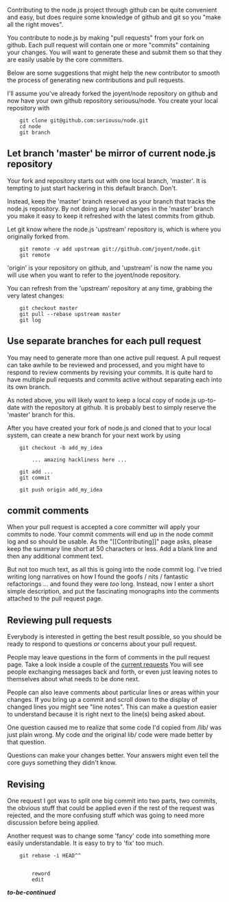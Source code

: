 
Contributing to the node.js project through github can be quite convenient
and easy, but does require some knowledge of github and git so you
"make all the right moves".

You contribute to node.js by making "pull requests" from your fork on github.
Each pull request will contain one or more "commits" containing your changes.
You will want to generate these and submit them so that they are easily
usable by the core committers.

Below are some suggestions that might help the new contributor to
smooth the process of generating new contributions and pull requests.


I'll assume you've already forked the joyent/node repository on github
and now have your own github repository seriousu/node.  You create your
local repository with

```
    git clone git@github.com:seriousu/node.git
    cd node
    git branch
```

## Let branch 'master' be mirror of current node.js repository

Your fork and repository starts out with one local branch, 'master'.
It is tempting to just start hackering in this default branch.  Don't.

Instead, keep the 'master' branch reserved as your branch that tracks the
node.js repository.  By not doing any local changes in the 'master' branch
you make it easy to keep it refreshed with the latest commits from github.

Let git know where the node.js 'upstream' repository is, which is
where you originally forked from.

```
    git remote -v add upstream git://github.com/joyent/node.git
    git remote
```

'origin' is your repository on github, and 'upstream' is now the name
you will use when you want to refer to the joyent/node repository.

You can refresh from the 'upstream' repository at any time, grabbing the
very latest changes:

```
    git checkout master
    git pull --rebase upstream master
    git log
```

## Use separate branches for each pull request

You may need to generate more than one active pull request.  A pull request
can take awhile to be reviewed and processed, and you might have to respond
to review comments by revising your commits.  It is quite hard to have
multiple pull requests and commits active without separating each into its
own branch.

As noted above, you will likely want to keep a local copy of node.js
up-to-date with the repository at github.  It is probably best to simply
reserve the 'master' branch for this.

After you have created your fork of node.js and cloned that to your local
system, can create a new branch for your next work by using

```
    git checkout -b add_my_idea

        ... amazing hackliness here ...

    git add ...
    git commit

    git push origin add_my_idea
```


## commit comments

When your pull request is accepted a core committer will apply your
commits to node.  Your commit comments will end up in the node commit
log and so should be usable.  As the "[[Contributing]]" page asks,
please keep the summary line short at 50 characters or less.  Add a
blank line and then any additional comment text.

But not too much text, as all this is going into the node commit log.
I've tried writing long narratives on how I found the goofs / nits / fantastic
refactorings ... and found they were _too_ long.  Instead, now I enter a
short simple description, and put the fascinating monographs into the
comments attached to the pull request page.


## Reviewing pull requests

Everybody is interested in getting the best result possible, so you should
be ready to respond to questions or concerns about your pull request.

People may leave questions in the form of comments in the pull request
page.  Take a look inside a couple of the
[current requests](https://github.com/joyent/node/pulls)
You will see people exchanging messages back and forth, or even just
leaving notes to themselves about what needs to be done next.

People can also leave comments about particular lines or areas within
your changes.  If you bring up a commit and scroll down to the display
of changed lines you might see "line notes".  This can make a question
easier to understand because it is right next to the line(s) being
asked about.

One question caused me to realize that some code I'd
copied from /lib/ was just plain wrong.  My code _and_ the original
lib/ code were made better by that question.

Questions can make your changes better.  Your answers might even tell
the core guys something they didn't know.


## Revising

One request I got was to split one big commit into two parts, two
commits, the obvious stuff that could be applied even if the rest of
the request was rejected, and the more confusing stuff which was going
to need more discussion before being applied.

Another request was to change some 'fancy' code into something more
easily understandable.  It is easy to try to 'fix' too much.


```
    git rebase -i HEAD^^


        reword
        edit
```

***to-be-continued***